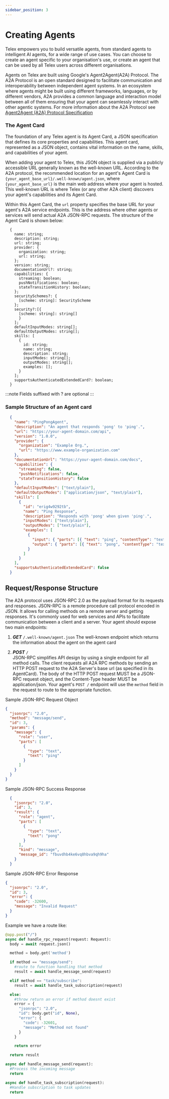```yaml
---
sidebar_position: 3
---
```


# Creating Agents

Telex empowers you to build versatile agents, from standard agents to intelligent AI agents, for a wide range of use cases. You can choose to create an agent specific to your organisation's use, or create an agent that can be used by all Telex users across different organisations.

Agents on Telex are built using Google's Agent2Agent(A2A) Protocol. The A2A Protocol is an open standard designed to facilitate communication and interoperability between independent agent systems. In an ecosystem where agents might be built using different frameworks, languages, or by different vendors, A2A provides a common language and interaction model between all of them ensuring that your agent can seamlessly interact with other agentic systems. For more information about the A2A Protocol see [Agent2Agent (A2A) Protocol Specification](https://google-a2a.github.io/A2A/specification/)


### The Agent Card

The foundation of any Telex agent is its Agent Card, a JSON specification that defines its core properties and capabilities. This agent card, represented as a JSON object, contains vital information on the name, skills, and capabilities of your agent.  

When adding your agent to Telex, this JSON object is supplied via a publicly accessible URL generally known as the well-known URL. According to the A2A protocol, the recommended location for an agent's Agent Card is `{your_agent_base_url}/.well-known/agent.json`, where `{your_agent_base_url}` is the main web address where your agent is hosted. This well-known URL is where Telex (or any other A2A client) discovers your agent's capabilities and its Agent Card.  

Within this Agent Card, the `url` property specifies the base URL for your agent's A2A service endpoints. This is the address where other agents or services will send actual A2A JSON-RPC requests. The structure of the Agent Card is shown below: 

```
  {
    name: string;
    description: string;
    url: string;
    provider: {
      organization: string;
      url: string;
    };
    version: string;
    documentationUrl?: string;
    capabilities: {
      streaming: boolean;
      pushNotifications: boolean;
      stateTransitionHistory: boolean;
    };
    securitySchemes?: { 
      [scheme: string]: SecurityScheme 
    };
    security?:[{ 
      [scheme: string]: string[] 
      }
    ];
    defaultInputModes: string[];
    defaultOutputModes: string[];
    skills: [
      {
        id: string;
        name: string;
        description: string;
        inputModes: string[];
        outputModes: string[];
        examples: [];
      }
    ];
    supportsAuthenticatedExtendedCard?: boolean;
  }
```
:::note
Fields suffixed with ? are optional
:::

<!-- ### Field Definitions -->


### Sample Structure of an Agent card

```json
  {
    "name": "PingPongAgent",
    "description": "An agent that responds 'pong' to 'ping'.",
    "url": "https://your-agent-domain.com/api",
    "version": "1.0.0",
    "provider": {
      "organization": "Example Org.",
      "url": "https://www.example-organization.com"
    },
    "documentationUrl": "https://your-agent-domain.com/docs",
    "capabilities": {
      "streaming": false,
      "pushNotifications": false,
      "stateTransitionHistory": false
    },
    "defaultInputModes": ["text/plain"],
    "defaultOutputModes": ["application/json", "text/plain"],
    "skills": [
      {
        "id": "erig4w9292tb",
        "name": "Ping Response",
        "description": "Responds with 'pong' when given 'ping'.",
        "inputModes": ["text/plain"],
        "outputModes": ["text/plain"],
        "examples": [
          {
            "input": { "parts": [{ "text": "ping", "contentType": "text/plain" }] },
            "output": { "parts": [{ "text": "pong", "contentType": "text/plain" }] }
          }
        ]
      }
    ],
    "supportsAuthenticatedExtendedCard": false
  }
```

<!-- You can find more details about the agent card [here](https://google-a2a.github.io/A2A/specification/#5-agent-discovery-the-agent-card) -->


## Request/Response Structure
The A2A protocol uses JSON-RPC 2.0 as the payload format for its requests and responses. JSON-RPC is a remote procedure call protocol encoded in JSON. It allows for calling methods on a remote server and getting responses. It's commonly used for web services and APIs to facilitate communication between a client and a server. Your agent should expose two main endpoints:

1. **_GET_** `/.well-known/agent.json` The well-known endpoint which returns the information about the agent on the agent card

2. **_POST_** `/`  
  JSON-RPC simplifies API design by using a single endpoint for all method calls. The client requests all A2A RPC methods by sending an HTTP POST request to the A2A Server's base url (as specified in its AgentCard). The body of the HTTP POST request MUST be a JSON-RPC request object, and the Content-Type header MUST be application/json.  Your agent's `POST /` endpoint will use the `method` field in the request to route to the appropriate function.

  Sample JSON-RPC Request Object

  ```json
  {
    "jsonrpc": "2.0", 
    "method": "message/send", 
    "id": 3,
    "params": {
      "message": {
        "role": "user",  
        "parts": [
          {
            "type": "text",
            "text": "ping"
          }
        ]
      }
    } 
  }
  ```

  Sample JSON-RPC Success Response
  ```json
    {
      "jsonrpc": "2.0", 
      "id": 3,
      "result": {
        "role": "agent",  
        "parts": [
          {
            "type": "text",
            "text": "pong"
          }
        ],
        "kind": "message",
        "message_id": "fbuvdhb4ke6vq8hbva9qh9ha"
      } 
    }
  ```

  Sample JSON-RPC Error Response

  ```json
  {
    "jsonrpc": "2.0", 
    "id": 3,
    "error": {
      "code": -32600, 
      "message": "Invalid Request"
    } 
  }
  ```

Example we have a route like:

```python
@app.post("/")
async def handle_rpc_request(request: Request):
  body = await request.json()

  method = body.get('method')

  if method == "message/send":
    #route to function handling that method
    result = await handle_message_send(request)

  elif method == "task/subscribe":
    result = await handle_task_subscription(request)

  else: 
    #throw return an error if method doesnt exist
    error = {
      "jsonrpc": "2.0", 
      "id": body.get("id", None),
      "error": {
        "code": -32601, 
        "message": "Method not found"
      } 
    }

    return error

  return result

async def handle_message_send(request):
  #Process the incoming message
  return

async def handle_task_subscription(request):
  #Handle subscription to task updates
  return
```


<!-- The A2A specification protocol defines --- main methods -->